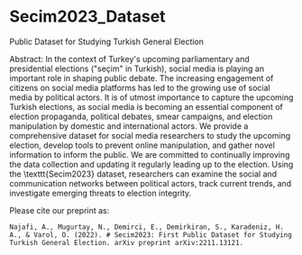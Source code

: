 # Secim2023_Dataset

Public Dataset for Studying Turkish General Election

Abstract: In the context of Turkey's upcoming parliamentary and presidential elections ("seçim" in Turkish), social media is playing an important role in shaping public debate. The increasing engagement of citizens on social media platforms has led to the growing use of social media by political actors. It is of utmost importance to capture the upcoming Turkish elections, as social media is becoming an essential component of election propaganda, political debates, smear campaigns, and election manipulation by domestic and international actors. We provide a comprehensive dataset for social media researchers to study the upcoming election, develop tools to prevent online manipulation, and gather novel information to inform the public. We are committed to continually improving the data collection and updating it regularly leading up to the election. Using the \texttt{Secim2023} dataset, researchers can examine the social and communication networks between political actors, track current trends, and investigate emerging threats to election integrity.

Please cite our preprint as: 

```
Najafi, A., Mugurtay, N., Demirci, E., Demirkiran, S., Karadeniz, H. A., & Varol, O. (2022). # Secim2023: First Public Dataset for Studying Turkish General Election. arXiv preprint arXiv:2211.13121.
```
